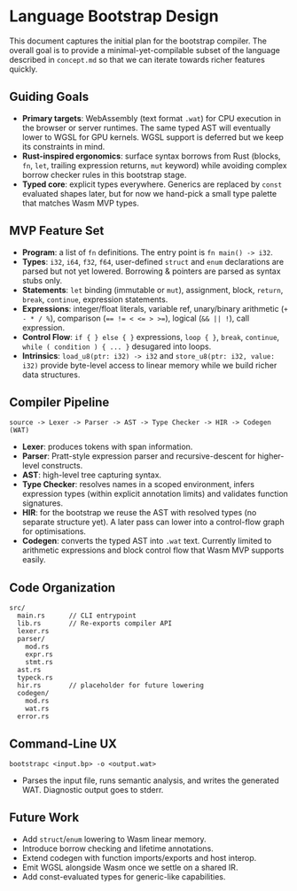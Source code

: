 # Language Bootstrap Design

This document captures the initial plan for the bootstrap compiler. The overall goal is to provide a minimal-yet-compilable subset of the language described in `concept.md` so that we can iterate towards richer features quickly.

## Guiding Goals

- **Primary targets**: WebAssembly (text format `.wat`) for CPU execution in the browser or server runtimes. The same typed AST will eventually lower to WGSL for GPU kernels. WGSL support is deferred but we keep its constraints in mind.
- **Rust-inspired ergonomics**: surface syntax borrows from Rust (blocks, `fn`, `let`, trailing expression returns, `mut` keyword) while avoiding complex borrow checker rules in this bootstrap stage.
- **Typed core**: explicit types everywhere. Generics are replaced by `const` evaluated shapes later, but for now we hand-pick a small type palette that matches Wasm MVP types.

## MVP Feature Set

- **Program**: a list of `fn` definitions. The entry point is `fn main() -> i32`.
- **Types**: `i32`, `i64`, `f32`, `f64`, user-defined `struct` and `enum` declarations are parsed but not yet lowered. Borrowing & pointers are parsed as syntax stubs only.
- **Statements**: `let` binding (immutable or `mut`), assignment, block, `return`, `break`, `continue`, expression statements.
- **Expressions**: integer/float literals, variable ref, unary/binary arithmetic (`+ - * / %`), comparison (`== != < <= > >=`), logical (`&& || !`), call expression.
- **Control Flow**: `if { } else { }` expressions, `loop { }`, `break`, `continue`, `while ( condition ) { ... }` desugared into loops.
- **Intrinsics**: `load_u8(ptr: i32) -> i32` and `store_u8(ptr: i32, value: i32)` provide byte-level access to linear memory while we build richer data structures.

## Compiler Pipeline

```
source -> Lexer -> Parser -> AST -> Type Checker -> HIR -> Codegen (WAT)
```

- **Lexer**: produces tokens with span information.
- **Parser**: Pratt-style expression parser and recursive-descent for higher-level constructs.
- **AST**: high-level tree capturing syntax.
- **Type Checker**: resolves names in a scoped environment, infers expression types (within explicit annotation limits) and validates function signatures.
- **HIR**: for the bootstrap we reuse the AST with resolved types (no separate structure yet). A later pass can lower into a control-flow graph for optimisations.
- **Codegen**: converts the typed AST into `.wat` text. Currently limited to arithmetic expressions and block control flow that Wasm MVP supports easily.

## Code Organization

```
src/
  main.rs      // CLI entrypoint
  lib.rs       // Re-exports compiler API
  lexer.rs
  parser/
    mod.rs
    expr.rs
    stmt.rs
  ast.rs
  typeck.rs
  hir.rs       // placeholder for future lowering
  codegen/
    mod.rs
    wat.rs
  error.rs
```

## Command-Line UX

```
bootstrapc <input.bp> -o <output.wat>
```

- Parses the input file, runs semantic analysis, and writes the generated WAT. Diagnostic output goes to stderr.

## Future Work

- Add `struct`/`enum` lowering to Wasm linear memory.
- Introduce borrow checking and lifetime annotations.
- Extend codegen with function imports/exports and host interop.
- Emit WGSL alongside Wasm once we settle on a shared IR.
- Add const-evaluated types for generic-like capabilities.

